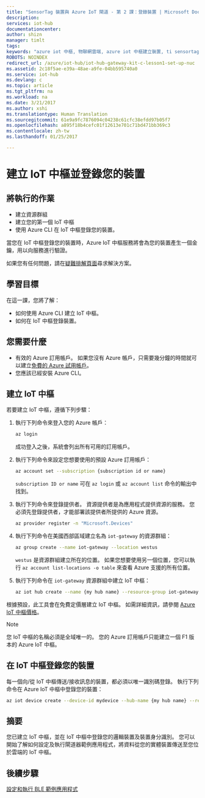 ```yaml
---
title: "SensorTag 裝置與 Azure IoT 閘道 - 第 2 課：登錄裝置 | Microsoft Docs"
description: 
services: iot-hub
documentationcenter: 
author: shizn
manager: timlt
tags: 
keywords: "azure iot 中樞, 物聯網雲端, azure iot 中樞建立裝置, ti sensortag, ti ble"
ROBOTS: NOINDEX
redirect_url: /azure/iot-hub/iot-hub-gateway-kit-c-lesson1-set-up-nuc
ms.assetid: 2c18f5ae-e39a-48ae-a9fe-04bb595740a0
ms.service: iot-hub
ms.devlang: c
ms.topic: article
ms.tgt_pltfrm: na
ms.workload: na
ms.date: 3/21/2017
ms.author: xshi
ms.translationtype: Human Translation
ms.sourcegitcommit: 61e9a9fc7876094c04238c61cfc38efdd97b05f7
ms.openlocfilehash: a895f18b4cefc01f12613e701c71bd471bb369c3
ms.contentlocale: zh-tw
ms.lasthandoff: 01/25/2017

---
```


<a id="create-your-azure-iot-hub-and-register-your-device" class="xliff"></a>

# 建立 IoT 中樞並登錄您的裝置

<a id="what-you-will-do" class="xliff"></a>

## 將執行的作業

- 建立資源群組
- 建立您的第一個 IoT 中樞
- 使用 Azure CLI 在 IoT 中樞登錄您的裝置。 

當您在 IoT 中樞登錄您的裝置時，Azure IoT 中樞服務將會為您的裝置產生一個金鑰，用以向服務進行驗證。 

如果您有任何問題，請在[疑難排解頁面](iot-hub-gateway-kit-c-troubleshooting.md)尋求解決方案。

<a id="what-you-will-learn" class="xliff"></a>

## 學習目標

在這一課，您將了解：

- 如何使用 Azure CLI 建立 IoT 中樞。
- 如何在 IoT 中樞登錄裝置。

<a id="what-you-need" class="xliff"></a>

## 您需要什麼

- 有效的 Azure 訂用帳戶。 如果您沒有 Azure 帳戶，只需要幾分鐘的時間就可以建立[免費的 Azure 試用帳戶](http://azure.microsoft.com/pricing/free-trial/)。
- 您應該已經安裝 Azure CLI。

<a id="create-an-iot-hub" class="xliff"></a>

## 建立 IoT 中樞

若要建立 IoT 中樞，遵循下列步驟：

1. 執行下列命令來登入您的 Azure 帳戶：

   ```bash
   az login
   ```

   成功登入之後，系統會列出所有可用的訂用帳戶。

2. 執行下列命令來設定您想要使用的預設 Azure 訂用帳戶：

   ```bash
   az account set --subscription {subscription id or name}
   ```

   `subscription ID or name` 可在 `az login` 或 `az account list` 命令的輸出中找到。

3. 執行下列命令來登錄提供者。 資源提供者是為應用程式提供資源的服務。 您必須先登錄提供者，才能部署該提供者所提供的 Azure 資源。

   ```bash
   az provider register -n "Microsoft.Devices"
   ```

4. 執行下列命令在美國西部區域建立名為 `iot-gateway` 的資源群組：

   ```bash
   az group create --name iot-gateway --location westus
   ```
   
   `westus` 是資源群組建立所在的位置。 如果您想要使用另一個位置，您可以執行 `az account list-locations -o table` 來查看 Azure 支援的所有位置。

5. 執行下列命令在 `iot-gateway` 資源群組中建立 IoT 中樞：

   ```bash
   az iot hub create --name {my hub name} --resource-group iot-gateway
   ```

根據預設，此工具會在免費定價層建立 IoT 中樞。 如需詳細資訊，請參閱 [Azure IoT 中樞價格](https://azure.microsoft.com/pricing/details/iot-hub/)。

> [!NOTE]
> 您 IoT 中樞的名稱必須是全域唯一的。 您的 Azure 訂用帳戶只能建立一個 F1 版本的 Azure IoT 中樞。

<a id="register-your-device-in-your-iot-hub" class="xliff"></a>

## 在 IoT 中樞登錄您的裝置

每一個向/從 IoT 中樞傳送/接收訊息的裝置，都必須以唯一識別碼登錄。
執行下列命令在 Azure IoT 中樞中登錄您的裝置：

```bash
az iot device create --device-id mydevice --hub-name {my hub name} --resource-group iot-gateway
```

<a id="summary" class="xliff"></a>

## 摘要

您已建立 IoT 中樞，並在 IoT 中樞中登錄您的邏輯裝置及裝置身分識別。 您可以開始了解如何設定及執行閘道器範例應用程式，將資料從您的實體裝置傳送至您位於雲端的 IoT 中樞。

<a id="next-steps" class="xliff"></a>

## 後續步驟
[設定和執行 BLE 範例應用程式](iot-hub-gateway-kit-c-lesson3-configure-ble-app.md)
